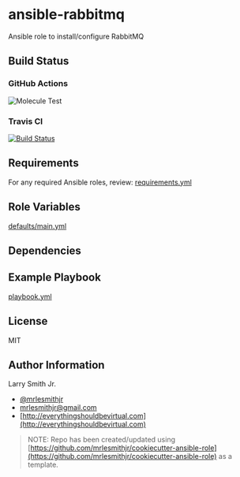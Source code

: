 # ansible-rabbitmq

Ansible role to install/configure RabbitMQ

## Build Status

### GitHub Actions

![Molecule Test](https://github.com/mrlesmithjr/ansible-rabbitmq/workflows/Molecule%20Test/badge.svg)

### Travis CI

[![Build Status](https://travis-ci.org/mrlesmithjr/ansible-rabbitmq.svg?branch=master)](https://travis-ci.org/mrlesmithjr/ansible-rabbitmq)

## Requirements

For any required Ansible roles, review:
[requirements.yml](requirements.yml)

## Role Variables

[defaults/main.yml](defaults/main.yml)

## Dependencies

## Example Playbook

[playbook.yml](playbook.yml)

## License

MIT

## Author Information

Larry Smith Jr.

- [@mrlesmithjr](https://twitter.com/mrlesmithjr)
- [mrlesmithjr@gmail.com](mailto:mrlesmithjr@gmail.com)
- [http://everythingshouldbevirtual.com](http://everythingshouldbevirtual.com)

> NOTE: Repo has been created/updated using [https://github.com/mrlesmithjr/cookiecutter-ansible-role](https://github.com/mrlesmithjr/cookiecutter-ansible-role) as a template.
